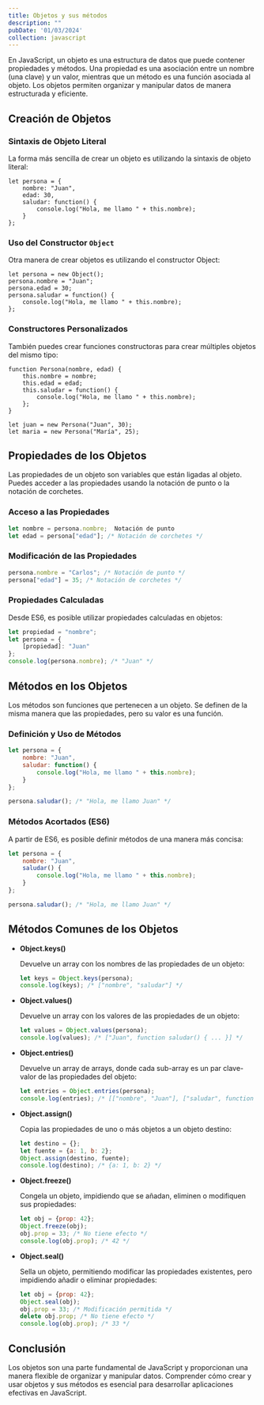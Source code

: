 ```yaml
---
title: Objetos y sus métodos
description: ""
pubDate: '01/03/2024'
collection: javascript
---
```


En JavaScript, un objeto es una estructura de datos que puede contener propiedades y métodos. Una propiedad es una asociación entre un nombre (una clave) y un valor, mientras que un método es una función asociada al objeto. Los objetos permiten organizar y manipular datos de manera estructurada y eficiente.

## Creación de Objetos

### Sintaxis de Objeto Literal

La forma más sencilla de crear un objeto es utilizando la sintaxis de objeto literal:

```javascript!
let persona = {
    nombre: "Juan",
    edad: 30,
    saludar: function() {
        console.log("Hola, me llamo " + this.nombre);
    }
};
```

### Uso del Constructor `Object`

Otra manera de crear objetos es utilizando el constructor Object:

```javascript!
let persona = new Object();
persona.nombre = "Juan";
persona.edad = 30;
persona.saludar = function() {
    console.log("Hola, me llamo " + this.nombre);
};
```

### Constructores Personalizados

También puedes crear funciones constructoras para crear múltiples objetos del mismo tipo:

```javascript!
function Persona(nombre, edad) {
    this.nombre = nombre;
    this.edad = edad;
    this.saludar = function() {
        console.log("Hola, me llamo " + this.nombre);
    };
}

let juan = new Persona("Juan", 30);
let maria = new Persona("María", 25);
```

## Propiedades de los Objetos

Las propiedades de un objeto son variables que están ligadas al objeto. Puedes acceder a las propiedades usando la notación de punto o la notación de corchetes.

### Acceso a las Propiedades

```javascript
let nombre = persona.nombre;  Notación de punto
let edad = persona["edad"]; /* Notación de corchetes */
```

### Modificación de las Propiedades

```javascript
persona.nombre = "Carlos"; /* Notación de punto */
persona["edad"] = 35; /* Notación de corchetes */
```

### Propiedades Calculadas

Desde ES6, es posible utilizar propiedades calculadas en objetos:

```javascript
let propiedad = "nombre";
let persona = {
    [propiedad]: "Juan"
};
console.log(persona.nombre); /* "Juan" */
```

## Métodos en los Objetos

Los métodos son funciones que pertenecen a un objeto. Se definen de la misma manera que las propiedades, pero su valor es una función.

### Definición y Uso de Métodos

```javascript
let persona = {
    nombre: "Juan",
    saludar: function() {
        console.log("Hola, me llamo " + this.nombre);
    }
};

persona.saludar(); /* "Hola, me llamo Juan" */
```

### Métodos Acortados (ES6)

A partir de ES6, es posible definir métodos de una manera más concisa:

```javascript
let persona = {
    nombre: "Juan",
    saludar() {
        console.log("Hola, me llamo " + this.nombre);
    }
};

persona.saludar(); /* "Hola, me llamo Juan" */
```

## Métodos Comunes de los Objetos

* **Object.keys()**

    Devuelve un array con los nombres de las propiedades de un objeto:

    ```javascript
    let keys = Object.keys(persona);
    console.log(keys); /* ["nombre", "saludar"] */
    ```
    
* **Object.values()**

    Devuelve un array con los valores de las propiedades de un objeto:

    ```javascript
    let values = Object.values(persona);
    console.log(values); /* ["Juan", function saludar() { ... }] */
    ```
    
* **Object.entries()**


    Devuelve un array de arrays, donde cada sub-array es un par clave-valor de las propiedades del objeto:

    ```javascript
    let entries = Object.entries(persona);
    console.log(entries); /* [["nombre", "Juan"], ["saludar", function saludar() { ... }]] */
    ```
    
* **Object.assign()**

    Copia las propiedades de uno o más objetos a un objeto destino:

    ```javascript
    let destino = {};
    let fuente = {a: 1, b: 2};
    Object.assign(destino, fuente);
    console.log(destino); /* {a: 1, b: 2} */
    ```
    
* **Object.freeze()**

    Congela un objeto, impidiendo que se añadan, eliminen o modifiquen sus propiedades:
    
    ```javascript
    let obj = {prop: 42};
    Object.freeze(obj);
    obj.prop = 33; /* No tiene efecto */
    console.log(obj.prop); /* 42 */

    ```
    
* **Object.seal()**

    Sella un objeto, permitiendo modificar las propiedades existentes, pero impidiendo añadir o eliminar propiedades:
    
    ```javascript
    let obj = {prop: 42};
    Object.seal(obj);
    obj.prop = 33; /* Modificación permitida */
    delete obj.prop; /* No tiene efecto */
    console.log(obj.prop); /* 33 */
    ```
    
## Conclusión

Los objetos son una parte fundamental de JavaScript y proporcionan una manera flexible de organizar y manipular datos. Comprender cómo crear y usar objetos y sus métodos es esencial para desarrollar aplicaciones efectivas en JavaScript.